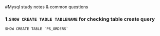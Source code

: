 #Mysql study notes & common questions 

### 1.`SHOW CREATE TABLE TABLENAME` for checking table create query 
```
SHOW CREATE TABLE `PS_ORDERS`
```
